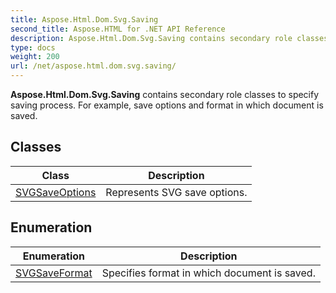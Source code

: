 ```yaml
---
title: Aspose.Html.Dom.Svg.Saving
second_title: Aspose.HTML for .NET API Reference
description: Aspose.Html.Dom.Svg.Saving contains secondary role classes to specify saving process. For example save options and format in which document is saved
type: docs
weight: 200
url: /net/aspose.html.dom.svg.saving/
---
```

**Aspose.Html.Dom.Svg.Saving** contains secondary role classes to specify saving process. For example, save options and format in which document is saved.

## Classes

| Class | Description |
| --- | --- |
| [SVGSaveOptions](./svgsaveoptions/) | Represents SVG save options. |
## Enumeration

| Enumeration | Description |
| --- | --- |
| [SVGSaveFormat](./svgsaveformat/) | Specifies format in which document is saved. |
